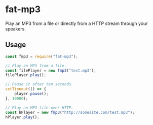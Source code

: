 # fat-mp3

Play an MP3 from a file or directly from a HTTP stream through your speakers.

## Usage

```js
const fmp3 = require("fat-mp3");

// Play an MP3 from a file.
const filePlayer = new fmp3("test.mp3");
filePlayer.play();

// Pause it after ten seconds.
setTimeout(() => {
	player.pause();
}, 10000);

// Play an MP3 file over HTTP.
const hPlayer = new fmp3("http://somesite.com/test.mp3");
hPlayer.play();

```
